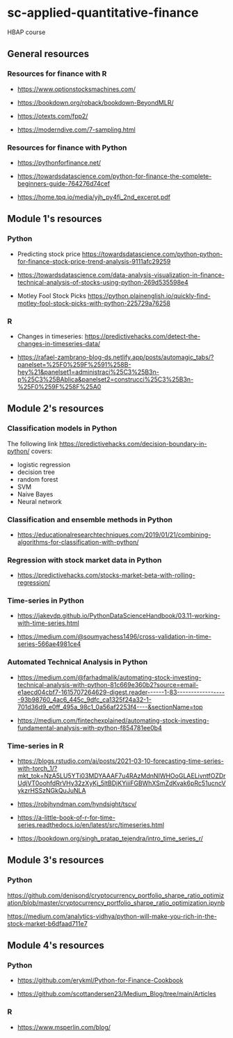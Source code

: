 # sc-applied-quantitative-finance

HBAP course

## General resources

### Resources for finance with R

- <https://www.optionstocksmachines.com/>

- <https://bookdown.org/roback/bookdown-BeyondMLR/>

- <https://otexts.com/fpp2/>

- <https://moderndive.com/7-sampling.html>

### Resources for finance with Python

- <https://pythonforfinance.net/>

- <https://towardsdatascience.com/python-for-finance-the-complete-beginners-guide-764276d74cef>

- <https://home.tpq.io/media/yjh_py4fi_2nd_excerpt.pdf>

## Module 1's resources

### Python

- Predicting stock price <https://towardsdatascience.com/python-python-for-finance-stock-price-trend-analysis-9111afc29259>

- <https://towardsdatascience.com/data-analysis-visualization-in-finance-technical-analysis-of-stocks-using-python-269d535598e4>

- Motley Fool Stock Picks <https://python.plainenglish.io/quickly-find-motley-fool-stock-picks-with-python-225729a76258>

### R

- Changes in timeseries: <https://predictivehacks.com/detect-the-changes-in-timeseries-data/>

- <https://rafael-zambrano-blog-ds.netlify.app/posts/automagic_tabs/?panelset=%25F0%259F%2591%258B-hey%21&panelset1=administraci%25C3%25B3n-p%25C3%25BAblica&panelset2=construcci%25C3%25B3n-%25F0%259F%258F%25A0>

 
## Module 2's resources

### Classification models in Python

The following link <https://predictivehacks.com/decision-boundary-in-python/> covers:
- logistic regression
- decision tree
- random forest
- SVM
- Naive Bayes
- Neural network

### Classification and ensemble methods in Python

- <https://educationalresearchtechniques.com/2019/01/21/combining-algorithms-for-classification-with-python/>

### Regression with stock market data in Python

- <https://predictivehacks.com/stocks-market-beta-with-rolling-regression/>

### Time-series in Python

- <https://jakevdp.github.io/PythonDataScienceHandbook/03.11-working-with-time-series.html>

- <https://medium.com/@soumyachess1496/cross-validation-in-time-series-566ae4981ce4>

### Automated Technical Analysis in Python

- <https://medium.com/@farhadmalik/automating-stock-investing-technical-analysis-with-python-81c669e360b2?source=email-e1aecd04cbf7-1615707264629-digest.reader------1-83------------------93b98760_4ac6_445c_9dfc_ca1325f24a32-1-701d36d9_e0ff_495a_98c1_0a56af2253f4----&sectionName=top>

- <https://medium.com/fintechexplained/automating-stock-investing-fundamental-analysis-with-python-f854781ee0b4>

### Time-series in R

- <https://blogs.rstudio.com/ai/posts/2021-03-10-forecasting-time-series-with-torch_1/?mkt_tok=NzA5LU5YTi03MDYAAAF7u4RAzMdnNIWHOoGLAELivntfOZDrUdjVT0oohfdRrVHy32zXyKj_5ltBDjKYiiiFGBWhXSmZdKvak6pRc51ucncVykzrHSSzNGkQuJuNLA>

- <https://robjhyndman.com/hyndsight/tscv/>

- <https://a-little-book-of-r-for-time-series.readthedocs.io/en/latest/src/timeseries.html>

- <https://bookdown.org/singh_pratap_tejendra/intro_time_series_r/>

## Module 3's resources

### Python

<https://github.com/denisond/cryptocurrency_portfolio_sharpe_ratio_optimization/blob/master/cryptocurrency_portfolio_sharpe_ratio_optimization.ipynb>

<https://medium.com/analytics-vidhya/python-will-make-you-rich-in-the-stock-market-b6dfaad711e7>

## Module 4's resources

### Python

- <https://github.com/erykml/Python-for-Finance-Cookbook>

- <https://github.com/scottandersen23/Medium_Blog/tree/main/Articles>

### R

- <https://www.msperlin.com/blog/>

